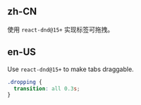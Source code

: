 ## zh-CN

使用 `react-dnd@15+` 实现标签可拖拽。

## en-US

Use `react-dnd@15+` to make tabs draggable.

```css
.dropping {
  transition: all 0.3s;
}
```
